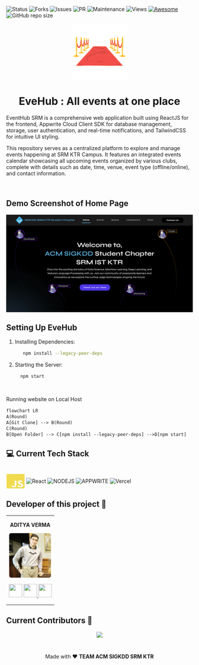 
![Status](https://img.shields.io/website-up-down-green-red/https/evehubsrm.vercel.app/.svg)
![Forks](https://img.shields.io/github/forks/ADITYAVOFFICIAL/EveHub.svg)
![Issues](https://img.shields.io/github/issues/ADITYAVOFFICIAL/EveHub.svg)
![PR](https://img.shields.io/github/issues-pr/ADITYAVOFFICIAL/EveHub.svg)
![Maintenance](https://img.shields.io/badge/Maintained%3F-yes-green.svg)
![Views](https://views.whatilearened.today/views/github/ADITYAVOFFICIAL/EveHub.svg)
[![Awesome](https://awesome.re/badge.svg)](https://awesome.re)
![GitHub repo size](https://img.shields.io/github/repo-size/ADITYAVOFFICIAL/EveHub)

<p align="center">
  <a href="srmsigkdd.vercel.app">
    <img alt = "Logo" height="150" width="150" src = "https://raw.githubusercontent.com/ADITYAVOFFICIAL/EveHub/main/public/logo512.png">
  </a>

</p>
<h1 align="center" >EveHub : All events at one place </h1>

  
</p>

EventHub SRM is a comprehensive web application built using ReactJS for the frontend, Appwrite Cloud Client SDK for database management, storage, user authentication, and real-time notifications, and TailwindCSS for intuitive UI styling.

This repository serves as a centralized platform to explore and manage events happening at SRM KTR Campus. It features an integrated events calendar showcasing all upcoming events organized by various clubs, complete with details such as date, time, venue, event type (offline/online), and contact information.

<br>

## Demo Screenshot of Home Page
<img align="center" alt="Home Page"  src="https://raw.githubusercontent.com/ACM-SIGKDD-SRM-KTR-STUDENT-CHAPTER/Official_Website/main/public/ss.png">

## Setting Up EveHub

1. Installing Dependencies:
    ```bash
       npm install --legacy-peer-deps

2. Starting the Server:
    ```bash
      npm start
<br>

<p>Running website on Local Host</p>

```mermaid
flowchart LR
A(Round)
A[Git Clone] --> B(Round)
C(Round)
B[Open Folder] --> C[npm install --legacy-peer-deps] -->D[npm start]
```

 ## 💻 Current Tech Stack
<div style="display: inline_block"><br>
  <img align="center" alt="Js" height="40" width="50" src="https://raw.githubusercontent.com/devicons/devicon/master/icons/javascript/javascript-plain.svg">
  <img align="center" alt="React" height="45" width="55" src="https://upload.wikimedia.org/wikipedia/commons/thumb/a/a7/React-icon.svg/2300px-React-icon.svg.png">
  <img align="center" alt="NODEJS" height="50" width="45" src="https://static-00.iconduck.com/assets.00/node-js-icon-454x512-nztofx17.png">
  <img align="center" alt="APPWRITE" height="70" width="70" src="https://privacyshortlist.com/products/appwrite.svg">
  <img align="center" alt="Vercel" height="30" width="130" src="https://upload.wikimedia.org/wikipedia/commons/thumb/5/5e/Vercel_logo_black.svg/2560px-Vercel_logo_black.svg.png">
</div>

<div><h2><strong>Developer of this project 🔻</strong></h2></div>

<table align="center">
<tr align="center">
<td>

**ADITYA VERMA**

<p align="center">
<img src = "https://raw.githubusercontent.com/ADITYAVOFFICIAL/ADITYAVOFFICIAL/main/pics/adityav.png"  height="120" alt="Aditya Verma">
</p>
<p align="center">
<a href = "https://github.com/ADITYAVOFFICIAL"><img src = "https://img.icons8.com/3d-fluency/94/github.png" width="36" height = "36"/></a>
<a href = "https://www.linkedin.com/in/aditya-verma-real/">
<img src = "https://img.icons8.com/color/48/linkedin.png" width="36" height="36"/>
</a>
<a href = "https://medium.com/@adityaver">
<img src = "https://img.icons8.com/stickers/100/medium-logo.png" width="36" height="36"/>
</a>
</p>
</td>
</table>

 ## Current Contributors 🔻
<div align="center">
  <a href="https://github.com/ADITYAVOFFICIAL/EveHub/graphs/contributors">
  <img src="https://contrib.rocks/image?repo=ADITYAVOFFICIAL/EveHub" />
</a>
</div>

#
<p align="center">Made with ❤️ <b>TEAM ACM SIGKDD SRM KTR </b></p>
